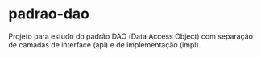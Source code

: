 # padrao-dao
Projeto para estudo do padrão DAO (Data Access Object) com separação de camadas de interface (api) e de implementação (impl).
